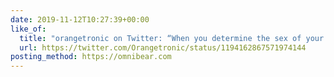 ```yaml
---
date: 2019-11-12T10:27:39+00:00
like_of:
  title: "orangetronic on Twitter: “When you determine the sex of your goose…”"
  url: https://twitter.com/Orangetronic/status/1194162867571974144
posting_method: https://omnibear.com
---
```

